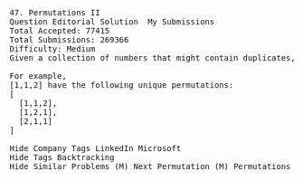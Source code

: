 <pre>
47. Permutations II  
Question Editorial Solution  My Submissions
Total Accepted: 77415
Total Submissions: 269366
Difficulty: Medium
Given a collection of numbers that might contain duplicates, return all possible unique permutations.

For example,
[1,1,2] have the following unique permutations:
[
  [1,1,2],
  [1,2,1],
  [2,1,1]
]

Hide Company Tags LinkedIn Microsoft
Hide Tags Backtracking
Hide Similar Problems (M) Next Permutation (M) Permutations (M) Palindrome Permutation II

</pre>
